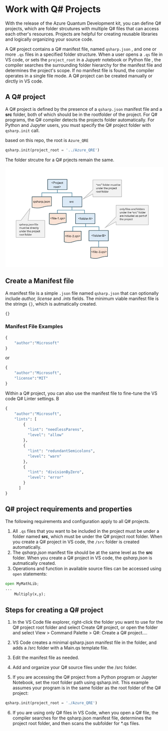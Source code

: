 # Work with Q# Projects

With the release of the Azure Quantum Development kit, you can define Q# projects, which are folder strcutures with multiple Q# files that can access each other's resources. Projects are helpful for creating reusable libraries and logically organizing your source code.

A Q# project contains a Q# manifest file, named `qsharp.json` , and one or more `.qs` files in a specified folder structure. When a user opens a `.qs` file in VS code, or sets the `project_root` in a Jupyetr notebook or Python file , the compiler searches the surrounding folder hierarchy for the manifest file and determines the project's scope. If no manifest file is found, the compiler operates in a single file mode. A Q# project can be created manually or dirctly in VS code.


## A Q# project

A Q# project is defined by the presence of a `qsharp.json` manifest file and a **src** folder, both of which should be in the rootfolder of the project. For Q# programs, the Q# compiler detects the projects folder automatically. For Python and Jupyter users, you must specify the Q# project folder with `qsharp.init` call.

based on this repo, the root is `Azure_QRE`
```python
qsharp.init(project_root = '../Azure_QRE')
```


The folder strcutre for a Q# prjects remain the same.

![alt text](v2djm8xt.bmp)



## Create a Manifest file

A manifest file is a simple `.json` file named `qsharp.json` that can optionally include *author, license* and *.ints* fields. The minimum viable manifest file is the strings `{}`, which is autmatically created.

```python
{}
```

### Manifest File Examples


```python
{
    "author":"Microsoft"
}
```

or 

```python
{
    "author":"Microsoft",
    "license":"MIT"
}
```

Within a Q# project, you can also use the manifest file to fine-tune the VS code Q# Linter settings. B

```python
{
    "author":"Microsoft",
    "lints": [
        {
          "lint": "needlessParens",
          "level": "allow"
        },
        {
          "lint": "redundantSemicolons",
          "level": "warn"
        },
        {
          "lint": "divisionByZero",
          "level": "error"
        }
      ]
}
```



## Q# project requirements and properties

The following requirements and configuration apply to all Q# projects.

1. All `.qs` files that you want to be included in the project must be under a folder named **src**, which must be under the Q# project root folder. When you create a Q# project in VS code, the `/src` folder is created automatically.
2. The *qsharp.json* manifest file should be at the same level as the **src** folder. When you create a Q# project in VS code, the *qsharp.json* is autmatically created.
3. Operations and function in available source files can be accessed using `open` statements:

```python
open MyMathLib;
...
    Multiply(x,y);
```


## Steps for creating a Q# project

1. In the VS Code file explorer, right-click the folder you want to use for the Q# project root folder and select Create Q# project, or open the folder and select View > Command Palette > Q#: Create a Q# project....

2. VS Code creates a minimal qsharp.json manifest file in the folder, and adds a /src folder with a Main.qs template file.

3. Edit the manifest file as needed.

4. Add and organize your Q# source files under the /src folder.

5. If you are accessing the Q# project from a Python program or Jupyter Notebook, set the root folder path using qsharp.init. This example assumes your program is in the same folder as the root folder of the Q# project:

```python
qsharp.init(project_root = './Azure_QRE')
```

6. If you are using only Q# files in VS Code, when you open a Q# file, the compiler searches for the qsharp.json manifest file, determines the project root folder, and then scans the subfolder for *.qs files.